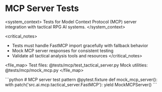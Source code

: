 # MCP Server Tests

<system_context>
Tests for Model Context Protocol (MCP) server integration with tactical RPG AI systems.
</system_context>

<critical_notes>
- Tests must handle FastMCP import gracefully with fallback behavior
- Mock MCP server responses for consistent testing
- Validate all tactical analysis tools and resources
</critical_notes>

<file_map>
Test files: @tests/mcp/test_tactical_server.py
Mock utilities: @tests/mcp/mock_mcp.py
</file_map>

<patterns>
```python
# MCP server test pattern
@pytest.fixture
def mock_mcp_server():
    with patch('src.ai.mcp.tactical_server.FastMCP'):
        yield MockMCPServer()
```
</patterns>